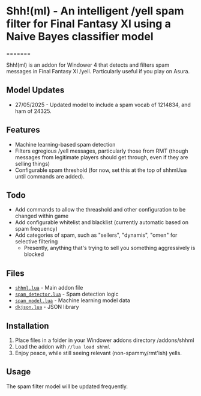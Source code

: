 # Shh!(ml) - An intelligent /yell spam filter for Final Fantasy XI using a Naive Bayes classifier model
=======

Shh!(ml) is an addon for Windower 4 that detects and filters spam messages in Final Fantasy XI /yell. Particularly useful if you play on Asura.

## Model Updates

- 27/05/2025 - Updated model to include a spam vocab of 1214834, and ham of 24325.

## Features
- Machine learning-based spam detection
- Filters egregious /yell messages, particularly those from RMT (though messages from legitimate players should get through, even if they are selling things)
- Configurable spam threshold (for now, set this at the top of shhml.lua until commands are added).

## Todo
- Add commands to allow the threashold and other configuration to be changed within game
- Add configurable whitelist and blacklist (currently automatic based on spam frequency)
- Add categories of spam, such as "sellers", "dynamis", "omen" for selective filtering
    - Presently, anything that's trying to sell you something aggressively is blocked

## Files
- [`shhml.lua`](shhml.lua) - Main addon file
- [`spam_detector.lua`](spam_detector.lua) - Spam detection logic
- [`spam_model.lua`](spam_model.lua) - Machine learning model data
- [`dkjson.lua`](dkjson.lua) - JSON library

## Installation
1. Place files in a folder in your Windower addons directory /addons/shhml
2. Load the addon with `//lua load shhml`
3. Enjoy peace, while still seeing relevant (non-spammy/rmt'ish) yells.

## Usage
The spam filter model will be updated frequently.

